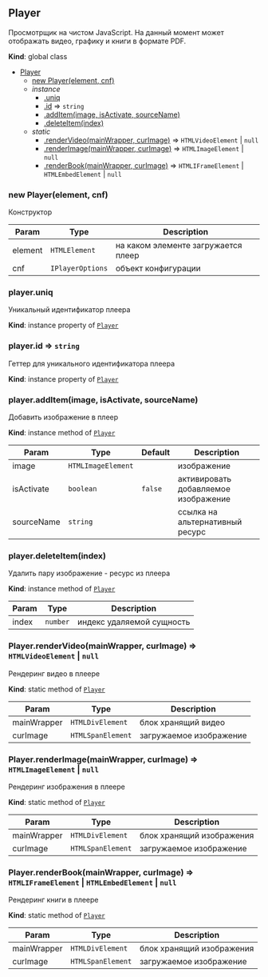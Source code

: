 <a name="Player"></a>

## Player
Просмотрщик на чистом JavaScript. На данный момент может отображать видео, графику и книги в формате PDF.

**Kind**: global class  

* [Player](#Player)
    * [new Player(element, cnf)](#new_Player_new)
    * _instance_
        * [.uniq](#Player+uniq)
        * [.id](#Player+id) ⇒ <code>string</code>
        * [.addItem(image, isActivate, sourceName)](#Player+addItem)
        * [.deleteItem(index)](#Player+deleteItem)
    * _static_
        * [.renderVideo(mainWrapper, curImage)](#Player.renderVideo) ⇒ <code>HTMLVideoElement</code> \| <code>null</code>
        * [.renderImage(mainWrapper, curImage)](#Player.renderImage) ⇒ <code>HTMLImageElement</code> \| <code>null</code>
        * [.renderBook(mainWrapper, curImage)](#Player.renderBook) ⇒ <code>HTMLIFrameElement</code> \| <code>HTMLEmbedElement</code> \| <code>null</code>

<a name="new_Player_new"></a>

### new Player(element, cnf)
Конструктор


| Param | Type | Description |
| --- | --- | --- |
| element | <code>HTMLElement</code> | на каком элементе загружается плеер |
| cnf | <code>IPlayerOptions</code> | объект конфигурации |

<a name="Player+uniq"></a>

### player.uniq
Уникальный идентификатор плеера

**Kind**: instance property of [<code>Player</code>](#Player)  
<a name="Player+id"></a>

### player.id ⇒ <code>string</code>
Геттер для уникального идентификатора плеера

**Kind**: instance property of [<code>Player</code>](#Player)  
<a name="Player+addItem"></a>

### player.addItem(image, isActivate, sourceName)
Добавить изображение в плеер

**Kind**: instance method of [<code>Player</code>](#Player)  

| Param | Type | Default | Description |
| --- | --- | --- | --- |
| image | <code>HTMLImageElement</code> |  | изображение |
| isActivate | <code>boolean</code> | <code>false</code> | активировать добавляемое изображение |
| sourceName | <code>string</code> |  | ссылка на альтернативный ресурс |

<a name="Player+deleteItem"></a>

### player.deleteItem(index)
Удалить пару изображение - ресурс из плеера

**Kind**: instance method of [<code>Player</code>](#Player)  

| Param | Type | Description |
| --- | --- | --- |
| index | <code>number</code> | индекс удаляемой сущность |

<a name="Player.renderVideo"></a>

### Player.renderVideo(mainWrapper, curImage) ⇒ <code>HTMLVideoElement</code> \| <code>null</code>
Рендеринг видео в плеере

**Kind**: static method of [<code>Player</code>](#Player)  

| Param | Type | Description |
| --- | --- | --- |
| mainWrapper | <code>HTMLDivElement</code> | блок хранящий видео |
| curImage | <code>HTMLSpanElement</code> | загружаемое изображение |

<a name="Player.renderImage"></a>

### Player.renderImage(mainWrapper, curImage) ⇒ <code>HTMLImageElement</code> \| <code>null</code>
Рендеринг изображения в плеере

**Kind**: static method of [<code>Player</code>](#Player)  

| Param | Type | Description |
| --- | --- | --- |
| mainWrapper | <code>HTMLDivElement</code> | блок хранящий изображения |
| curImage | <code>HTMLSpanElement</code> | загружаемое изображение |

<a name="Player.renderBook"></a>

### Player.renderBook(mainWrapper, curImage) ⇒ <code>HTMLIFrameElement</code> \| <code>HTMLEmbedElement</code> \| <code>null</code>
Рендеринг книги в плеере

**Kind**: static method of [<code>Player</code>](#Player)  

| Param | Type | Description |
| --- | --- | --- |
| mainWrapper | <code>HTMLDivElement</code> | блок хранящий изображения |
| curImage | <code>HTMLSpanElement</code> | загружаемое изображение |

